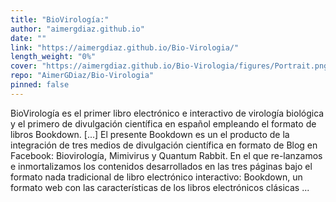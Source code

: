 ```yaml
---
title: "BioVirología:"
author: "aimergdiaz.github.io"
date: ""
link: "https://aimergdiaz.github.io/Bio-Virologia/"
length_weight: "0%"
cover: "https://aimergdiaz.github.io/Bio-Virologia/figures/Portrait.png"
repo: "AimerGDiaz/Bio-Virologia"
pinned: false
---
```


BioVirología es el primer libro electrónico e interactivo de virología biológica y el primero de divulgación científica en español empleando el formato de libros Bookdown. [...] El presente Bookdown es un el producto de la integración de tres medios de divulgación científica en formato de Blog en Facebook: Biovirología, Mimivirus y Quantum Rabbit. En el que re-lanzamos e inmortalizamos los contenidos desarrollados en las tres páginas bajo el formato nada tradicional de libro electrónico interactivo: Bookdown, un formato web con las características de los libros electrónicos clásicas ...

